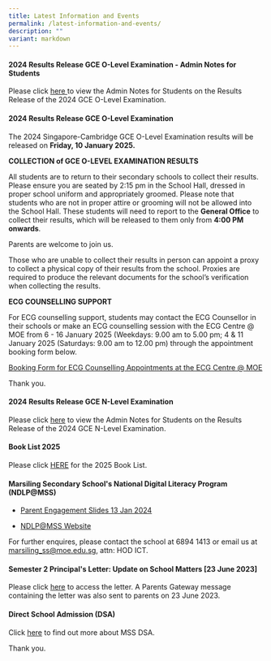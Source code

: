 ```yaml
---
title: Latest Information and Events
permalink: /latest-information-and-events/
description: ""
variant: markdown
---
```

#### 2024 Results Release GCE O-Level Examination - Admin Notes for Students

Please click [here ](/files/GCE_O_Level_Presentation_MSS_Website_compressed.pdf)to view the Admin Notes for Students on the Results Release of the 2024 GCE O-Level Examination.

#### 2024 Results Release GCE O-Level Examination

The 2024 Singapore-Cambridge GCE O-Level Examination results will be released on **Friday, 10 January 2025.**

**COLLECTION of GCE O-LEVEL EXAMINATION RESULTS**

All students are to return to their secondary schools to collect their results. Please ensure you are seated by 2:15 pm in the School Hall, dressed in proper school uniform and appropriately groomed. Please note that students who are not in proper attire or grooming will not be allowed into the School Hall. These students will need to report to the **General Office** to collect their results, which will be released to them only from **4:00 PM onwards**.

Parents are welcome to join us.

Those who are unable to collect their results in person can appoint a proxy to collect a physical copy of their results from the school. Proxies are required to produce the relevant documents for the school’s verification when collecting the results.

**ECG COUNSELLING SUPPORT**

For ECG counselling support, students may contact the ECG Counsellor in their schools or make an ECG counselling session with the ECG Centre @ MOE from 6 - 16 January 2025 (Weekdays: 9.00 am to 5.00 pm; 4 & 11 January 2025 (Saturdays: 9.00 am to 12.00 pm) through the appointment booking form below.

[Booking Form for ECG Counselling Appointments at the ECG Centre @ MOE](https://go.gov.sg/moe-ecg-centre)

Thank you.

#### 2024 Results Release GCE N-Level Examination

Please click [here](/files/2024_N_Level_Briefing_Slides.pdf) to view the Admin Notes for Students on the Results Release of the 2024 GCE N-Level Examination.

#### Book List 2025 
Please click [HERE](https://marsilingsec.moe.edu.sg/book-list-2025/) for the 2025 Book List.


#### Marsiling Secondary School's National Digital Literacy Program (NDLP@MSS) 

* [Parent Engagement Slides 13 Jan 2024](/files/PDLP/IP1___Parent_Engagement_Deck_2024_Final.pdf)

* [NDLP@MSS Website](https://marsilingsec.moe.edu.sg/national-digital-literacy-program-ndpl-marsiling-secondary-school/)


For further enquires, please contact the school at 6894 1413 or email us at marsiling_ss@moe.edu.sg, attn: HOD ICT.


####   Semester 2 Principal's Letter: Update on School Matters [23 June 2023]

Please click [here](/files/Letters/letter-to-parents-23-june-2023.pdf) to access the letter. A Parents Gateway message containing the letter was also sent to parents on 23 June 2023.

####   Direct School Admission (DSA)

Click [here](https://marsilingsec.moe.edu.sg/dsa/) to find out more about MSS DSA.

Thank you.